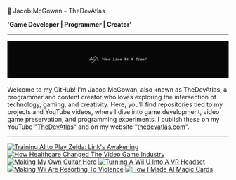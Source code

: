 👾 Jacob McGowan – TheDevAtlas

**'Game Developer | Programmer | Creator'**

---

!["Banner"](/photos/banner.png)

Welcome to my GitHub! I'm Jacob McGowan, also known as TheDevAtlas, a programmer and content creator who loves exploring the intersection of technology, gaming, and creativity. Here, you’ll find repositories tied to my projects and YouTube videos, where I dive into game development, video game preservation, and programming experiments. I publish these on my YouTube "[TheDevAtlas](https://www.youtube.com/@thedevatlas)" and on my website "[thedevatlas.com](https://www.thedevatlas.com/)".

---

<!-- BEGIN YOUTUBE-CARDS -->
[![Training AI to Play Zelda: Link's Awakening](https://ytcards.demolab.com/?id=ixjkWx_5hQI&title=Training+AI+to+Play+Zelda%3A+Link%27s+Awakening&lang=en&timestamp=1722623453&background_color=%230d1117&title_color=%23ffffff&stats_color=%23dedede&max_title_lines=1&width=250&border_radius=5 "Training AI to Play Zelda: Link's Awakening")](https://www.youtube.com/watch?v=ixjkWx_5hQI)
[![How Healthcare Changed The Video Game Industry](https://ytcards.demolab.com/?id=Cpu0KtIXcOw&title=How+Healthcare+Changed+The+Video+Game+Industry&lang=en&timestamp=1719196043&background_color=%230d1117&title_color=%23ffffff&stats_color=%23dedede&max_title_lines=1&width=250&border_radius=5 "How Healthcare Changed The Video Game Industry")](https://www.youtube.com/watch?v=Cpu0KtIXcOw)
[![Making My Own Guitar Hero](https://ytcards.demolab.com/?id=82LAlbSSgRY&title=Making+My+Own+Guitar+Hero&lang=en&timestamp=1715299158&background_color=%230d1117&title_color=%23ffffff&stats_color=%23dedede&max_title_lines=1&width=250&border_radius=5 "Making My Own Guitar Hero")](https://www.youtube.com/watch?v=82LAlbSSgRY)
[![Turning A Wii U Into A VR Headset](https://ytcards.demolab.com/?id=PXHKejwjrIw&title=Turning+A+Wii+U+Into+A+VR+Headset&lang=en&timestamp=1707948007&background_color=%230d1117&title_color=%23ffffff&stats_color=%23dedede&max_title_lines=1&width=250&border_radius=5 "Turning A Wii U Into A VR Headset")](https://www.youtube.com/watch?v=PXHKejwjrIw)
[![Making Wii Are Resorting To Violence](https://ytcards.demolab.com/?id=BKEaG7PdiaA&title=Making+Wii+Are+Resorting+To+Violence&lang=en&timestamp=1706150533&background_color=%230d1117&title_color=%23ffffff&stats_color=%23dedede&max_title_lines=1&width=250&border_radius=5 "Making Wii Are Resorting To Violence")](https://www.youtube.com/watch?v=BKEaG7PdiaA)
[![How I Made AI Magic Cards](https://ytcards.demolab.com/?id=2JJBUWjpU3U&title=How+I+Made+AI+Magic+Cards&lang=en&timestamp=1681324254&background_color=%230d1117&title_color=%23ffffff&stats_color=%23dedede&max_title_lines=1&width=250&border_radius=5 "How I Made AI Magic Cards")](https://www.youtube.com/watch?v=2JJBUWjpU3U)
<!-- END YOUTUBE-CARDS -->